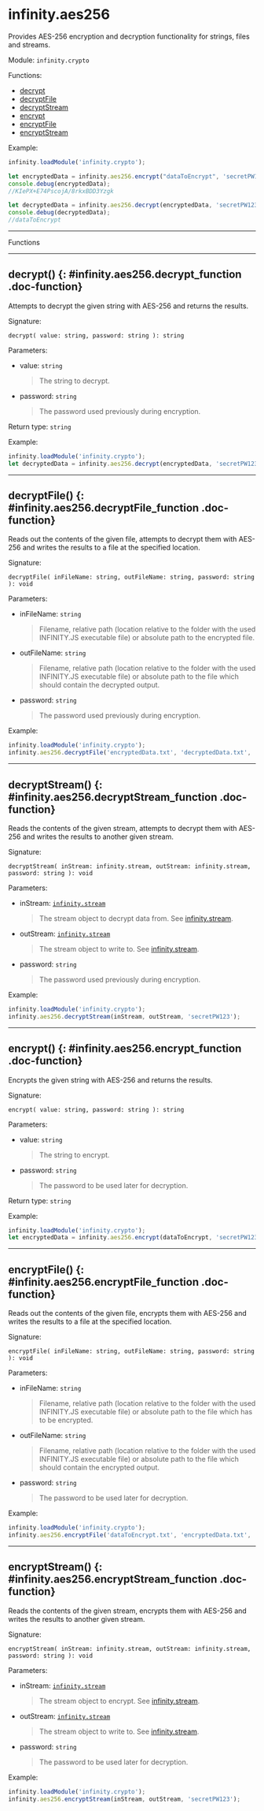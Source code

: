 ﻿# infinity.aes256

Provides AES-256 encryption and decryption functionality for strings, files and streams.

Module: `infinity.crypto`

<div class="doc-toc" markdown="1">

<div class="doc-toc-heading">Functions:</div>

- [decrypt](#infinity.aes256.decrypt_function)
- [decryptFile](#infinity.aes256.decryptFile_function)
- [decryptStream](#infinity.aes256.decryptStream_function)
- [encrypt](#infinity.aes256.encrypt_function)
- [encryptFile](#infinity.aes256.encryptFile_function)
- [encryptStream](#infinity.aes256.encryptStream_function)

</div>

Example:

```typescript
infinity.loadModule('infinity.crypto');

let encryptedData = infinity.aes256.encrypt("dataToEncrypt", 'secretPW123');
console.debug(encryptedData);
//KIePX+E74PscojA/8rkxBDD3Yzgk

let decryptedData = infinity.aes256.decrypt(encryptedData, 'secretPW123');
console.debug(decryptedData);
//dataToEncrypt
```

---

<div class="doc-heading">Functions</div>

---

## decrypt() {: #infinity.aes256.decrypt_function .doc-function}

Attempts to decrypt the given string with AES-256 and returns the results.

Signature:
```
decrypt( value: string, password: string ): string
```

Parameters:

- value: `string`
  >The string to decrypt.

- password: `string`
  >The password used previously during encryption.


Return type: `string`

Example:

```typescript
infinity.loadModule('infinity.crypto');
let decryptedData = infinity.aes256.decrypt(encryptedData, 'secretPW123');
```

---

## decryptFile() {: #infinity.aes256.decryptFile_function .doc-function}

Reads out the contents of the given file, attempts to decrypt them with AES-256 and writes the results to a file at the specified location.

Signature:
```
decryptFile( inFileName: string, outFileName: string, password: string ): void
```

Parameters:

- inFileName: `string`
  >Filename, relative path (location relative to the folder with the used INFINITY.JS executable file) or absolute path to the encrypted file.

- outFileName: `string`
  >Filename, relative path (location relative to the folder with the used INFINITY.JS executable file) or absolute path to the file which should contain the decrypted output.

- password: `string`
  >The password used previously during encryption.


Example:

```typescript
infinity.loadModule('infinity.crypto');
infinity.aes256.decryptFile('encryptedData.txt', 'decryptedData.txt', 'secretPW123');
```

---

## decryptStream() {: #infinity.aes256.decryptStream_function .doc-function}

Reads the contents of the given stream, attempts to decrypt them with AES-256 and writes the results to another given stream.

Signature:
```
decryptStream( inStream: infinity.stream, outStream: infinity.stream, password: string ): void
```

Parameters:

- inStream: [`infinity.stream`](infinity.stream.md)
  >The stream object to decrypt data from. See [infinity.stream](infinity.stream.md).

- outStream: [`infinity.stream`](infinity.stream.md)
  >The stream object to write to. See [infinity.stream](infinity.stream.md).

- password: `string`
  >The password used previously during encryption.


Example:

```typescript
infinity.loadModule('infinity.crypto');
infinity.aes256.decryptStream(inStream, outStream, 'secretPW123');
```

---

## encrypt() {: #infinity.aes256.encrypt_function .doc-function}

Encrypts the given string with AES-256 and returns the results.

Signature:
```
encrypt( value: string, password: string ): string
```

Parameters:

- value: `string`
  >The string to encrypt.

- password: `string`
  >The password to be used later for decryption.


Return type: `string`

Example:

```typescript
infinity.loadModule('infinity.crypto');
let encryptedData = infinity.aes256.encrypt(dataToEncrypt, 'secretPW123');
```

---

## encryptFile() {: #infinity.aes256.encryptFile_function .doc-function}

Reads out the contents of the given file, encrypts them with AES-256 and writes the results to a file at the specified location.

Signature:
```
encryptFile( inFileName: string, outFileName: string, password: string ): void
```

Parameters:

- inFileName: `string`
  >Filename, relative path (location relative to the folder with the used INFINITY.JS executable file) or absolute path to the file which has to be encrypted.

- outFileName: `string`
  >Filename, relative path (location relative to the folder with the used INFINITY.JS executable file) or absolute path to the file which should contain the encrypted output.

- password: `string`
  >The password to be used later for decryption.


Example:

```typescript
infinity.loadModule('infinity.crypto');
infinity.aes256.encryptFile('dataToEncrypt.txt', 'encryptedData.txt', 'secretPW123');
```

---

## encryptStream() {: #infinity.aes256.encryptStream_function .doc-function}

Reads the contents of the given stream, encrypts them with AES-256 and writes the results to another given stream.

Signature:
```
encryptStream( inStream: infinity.stream, outStream: infinity.stream, password: string ): void
```

Parameters:

- inStream: [`infinity.stream`](infinity.stream.md)
  >The stream object to encrypt. See [infinity.stream](infinity.stream.md).

- outStream: [`infinity.stream`](infinity.stream.md)
  >The stream object to write to. See [infinity.stream](infinity.stream.md).

- password: `string`
  >The password to be used later for decryption.


Example:

```typescript
infinity.loadModule('infinity.crypto');
infinity.aes256.encryptStream(inStream, outStream, 'secretPW123');
```



